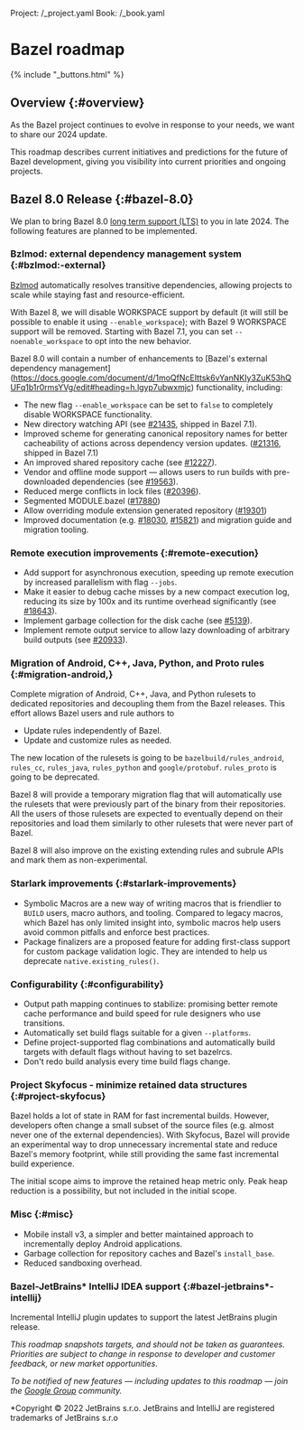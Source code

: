 Project: /_project.yaml
Book: /_book.yaml
# Bazel roadmap

{% include "_buttons.html" %}

## Overview {:#overview}

As the Bazel project continues to evolve in response to your needs, we want to
share our 2024 update.

This roadmap describes current initiatives and predictions for the future of
Bazel development, giving you visibility into current priorities and ongoing
projects.

## Bazel 8.0 Release {:#bazel-8.0}

We plan to bring Bazel 8.0 [long term support
(LTS)](https://bazel.build/release/versioning) to you in late 2024.
The following features are planned to be implemented.

### Bzlmod: external dependency management system {:#bzlmod:-external}

[Bzlmod](https://bazel.build/docs/bzlmod) automatically resolves transitive
dependencies, allowing projects to scale while staying fast and
resource-efficient.

With Bazel 8, we will disable WORKSPACE support by default (it will still be
possible to enable it using `--enable_workspace`); with Bazel 9 WORKSPACE
support will be removed. Starting with Bazel 7.1, you can set
`--noenable_workspace` to opt into the new behavior.

Bazel 8.0 will contain a number of enhancements to
[Bazel's external dependency management]
(https://docs.google.com/document/d/1moQfNcEIttsk6vYanNKIy3ZuK53hQUFq1b1r0rmsYVg/edit#heading=h.lgyp7ubwxmjc)
functionality, including:

*   The new flag `--enable_workspace` can be set to `false` to completely
    disable WORKSPACE functionality.
*   New directory watching API (see
    [#21435](https://github.com/bazelbuild/bazel/pull/21435), shipped in Bazel
    7.1).
*   Improved scheme for generating canonical repository names for better
    cacheability of actions across dependency version updates.
    ([#21316](https://github.com/bazelbuild/bazel/pull/21316), shipped in Bazel
    7.1)
*   An improved shared repository cache (see
    [#12227](https://github.com/bazelbuild/bazel/issues/12227)).
*   Vendor and offline mode support — allows users to run builds with
    pre-downloaded dependencies (see
    [#19563](https://github.com/bazelbuild/bazel/issues/19563)).
*   Reduced merge conflicts in lock files
    ([#20396](https://github.com/bazelbuild/bazel/issues/20369)).
*   Segmented MODULE.bazel
    ([#17880](https://github.com/bazelbuild/bazel/issues/17880))
*   Allow overriding module extension generated repository
    ([#19301](https://github.com/bazelbuild/bazel/issues/19301))
*   Improved documentation (e.g.
    [#18030](https://github.com/bazelbuild/bazel/issues/18030),
    [#15821](https://github.com/bazelbuild/bazel/issues/15821)) and migration
    guide and migration tooling.

### Remote execution improvements {:#remote-execution}

*   Add support for asynchronous execution, speeding up remote execution by
    increased parallelism with flag `--jobs`.
*   Make it easier to debug cache misses by a new compact execution log,
    reducing its size by 100x and its runtime overhead significantly (see
    [#18643](https://github.com/bazelbuild/bazel/issues/18643)).
*   Implement garbage collection for the disk cache (see
    [#5139](https://github.com/bazelbuild/bazel/issues/5139)).
*   Implement remote output service to allow lazy downloading of arbitrary build
    outputs (see
    [#20933](https://github.com/bazelbuild/bazel/discussions/20933)).

### Migration of Android, C++, Java, Python, and Proto rules {:#migration-android,}

Complete migration of Android, C++, Java, and Python rulesets to dedicated
repositories and decoupling them from the Bazel releases. This effort allows
Bazel users and rule authors to

*   Update rules independently of Bazel.
*   Update and customize rules as needed.

The new location of the rulesets is going to be `bazelbuild/rules_android`,
`rules_cc`, `rules_java`, `rules_python` and `google/protobuf`. `rules_proto` is
going to be deprecated.

Bazel 8 will provide a temporary migration flag that will automatically use the
rulesets that were previously part of the binary from their repositories. All
the users of those rulesets are expected to eventually depend on their
repositories and load them similarly to other rulesets that were never part of
Bazel.

Bazel 8 will also improve on the existing extending rules and subrule APIs and
mark them as non-experimental.

### Starlark improvements {:#starlark-improvements}

*   Symbolic Macros are a new way of writing macros that is friendlier to
    `BUILD` users, macro authors, and tooling. Compared to legacy macros, which
    Bazel has only limited insight into, symbolic macros help users avoid common
    pitfalls and enforce best practices.
*   Package finalizers are a proposed feature for adding first-class support for
    custom package validation logic. They are intended to help us deprecate
    `native.existing_rules()`.

### Configurability {:#configurability}

*   Output path mapping continues to stabilize: promising better remote cache
    performance and build speed for rule designers who use transitions.
*   Automatically set build flags suitable for a given `--platforms`.
*   Define project-supported flag combinations and automatically build targets
    with default flags without having to set bazelrcs.
*   Don't redo build analysis every time build flags change.

### Project Skyfocus - minimize retained data structures {:#project-skyfocus}

Bazel holds a lot of state in RAM for fast incremental builds. However,
developers often change a small subset of the source files (e.g. almost never
one of the external dependencies). With Skyfocus, Bazel will provide an
experimental way to drop unnecessary incremental state and reduce Bazel's memory
footprint, while still providing the same fast incremental build experience.

The initial scope aims to improve the retained heap metric only. Peak heap
reduction is a possibility, but not included in the initial scope.

### Misc {:#misc}

*   Mobile install v3, a simpler and better maintained approach to incrementally
    deploy Android applications.
*   Garbage collection for repository caches and Bazel's `install_base`.
*   Reduced sandboxing overhead.

### Bazel-JetBrains* IntelliJ IDEA support {:#bazel-jetbrains*-intellij}

Incremental IntelliJ plugin updates to support the latest JetBrains plugin
release.

*This roadmap snapshots targets, and should not be taken as guarantees.
Priorities are subject to change in response to developer and customer
feedback, or new market opportunities.*

*To be notified of new features — including updates to this roadmap — join the
[Google Group](https://groups.google.com/g/bazel-discuss) community.*

*Copyright © 2022 JetBrains s.r.o. JetBrains and IntelliJ are registered trademarks of JetBrains s.r.o
